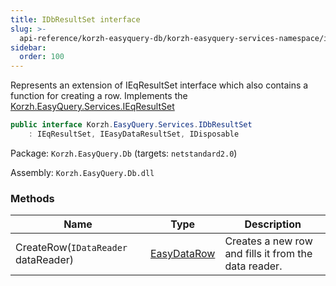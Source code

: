 ```yaml
---
title: IDbResultSet interface
slug: >-
  api-reference/korzh-easyquery-db/korzh-easyquery-services-namespace/idbresultset-interface
sidebar:
  order: 100
---
```


Represents an extension of IEqResultSet interface which also contains a function for creating a row.  Implements the [Korzh.EasyQuery.Services.IEqResultSet](/easyquery/docs/api-reference/korzh-easyquery/korzh-easyquery-services-namespace/ieqresultset-interface)
```csharp
public interface Korzh.EasyQuery.Services.IDbResultSet
    : IEqResultSet, IEasyDataResultSet, IDisposable

```
Package: `Korzh.EasyQuery.Db` (targets: `netstandard2.0`)

Assembly: `Korzh.EasyQuery.Db.dll`

### Methods

| Name | Type | Description | 
| --- | --- | --- | 
| CreateRow(`IDataReader` dataReader) | [EasyDataRow](/easyquery/docs/api-reference/easydata-core/easydata-namespace/easydatarow-class) | Creates a new row and fills it from the data reader. |
